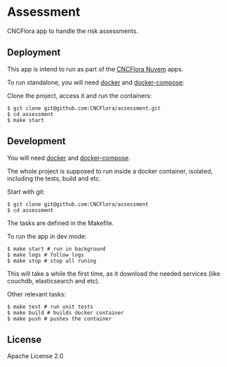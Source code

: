 # Assessment

CNCFlora app to handle the risk assessments.

## Deployment

This app is intend to run as part of the [CNCFlora Nuvem](http://github.com/cncflora/nuvem) apps.

To run standalone, you will need [docker](http://docker.com) and [docker-compose](http://docs.docker.com/compose):

Clone the project, access it and run the containers:

    $ git clone git@github.com:CNCFlora/assessment.git
    $ cd assessment
    $ make start

## Development

You will need [docker](http://docker.com) and [docker-compose](http://docs.docker.com/compose).

The whole project is supposed to run inside a docker container, isolated, including the tests, build and etc.

Start with git:

    $ git clone git@github.com:CNCFlora/assessment
    $ cd assessment

The tasks are defined in the Makefile.

To run the app in dev mode:

    $ make start # run in background
    $ make logs # follow logs
    $ make stop # stop all runing

This will take a while the first time, as it download the needed services (like couchdb, elasticsearch and etc).

Other relevant tasks:

    $ make test # run unit tests
    $ make build # builds docker container
    $ make push # pushes the container

## License

Apache License 2.0

